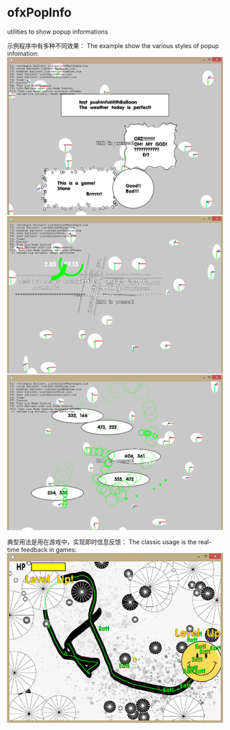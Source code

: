 # ofxPopInfo
utilities to show popup informations

示例程序中有多种不同效果：
The example show the various styles of popup infomation:
![github lobo](/Images/snap1.jpg)
![github lobo](/Images/snap2.jpg)
![github lobo](/Images/snap3.jpg)


典型用法是用在游戏中，实现即时信息反馈：
The classic usage is the real-time feedback in games:
![github lobo](/Images/snap4InGame.jpg)
